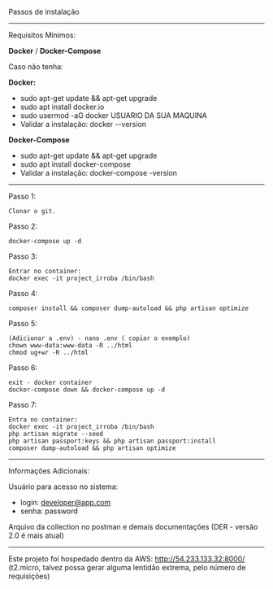 Passos de instalação

--------------------------------------------------------

Requisitos Mínimos:

<b>Docker</b> / <b>Docker-Compose</b>

Caso não tenha:

<b>Docker:</b>
- sudo apt-get update && apt-get upgrade
- sudo apt install docker.io
- sudo usermod -aG docker USUARIO DA SUA MAQUINA
- Validar a instalação: docker --version

<b>Docker-Compose</b>
- sudo apt-get update && apt-get upgrade
- sudo apt install docker-compose
- Validar a instalação: docker-compose -version

--------------------------------------------------------

Passo 1:

    Clonar o git.

Passo 2:

    docker-compose up -d

Passo 3:

    Entrar no container:
    docker exec -it project_irroba /bin/bash

Passo 4:

    composer install && composer dump-autoload && php artisan optimize


Passo 5:

    (Adicionar a .env) - nano .env ( copiar o exemplo)
    chown www-data:www-data -R ../html
    chmod ug+wr -R ../html

Passo 6:

    exit - docker container
    docker-compose down && docker-compose up -d

Passo 7:

    Entra no container:
    docker exec -it project_irroba /bin/bash
    php artisan migrate --seed
    php artisan passport:keys && php artisan passport:install
    composer dump-autoload && php artisan optimize

-------------------------------------------------------------

Informações Adicionais:

Usuário para acesso no sistema:

- login: developer@app.com
- senha: password

Arquivo da collection no postman e demais documentações (DER - versão 2.0 é mais atual)

-------------------------------------------------------------

Este projeto foi hospedado dentro da AWS: http://54.233.133.32:8000/ (t2.micro, talvez possa gerar alguma lentidão extrema, pelo número de requisições)




